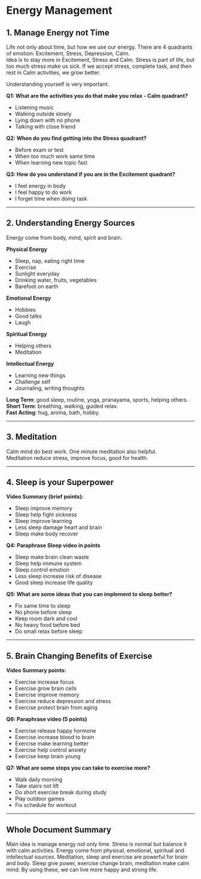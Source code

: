 # Energy Management

## 1. Manage Energy not Time  

Life not only about time, but how we use our energy. There are 4 quadrants of emotion: Excitement, Stress, Depression, Calm.  
Idea is to stay more in Excitement, Stress and Calm. Stress is part of life, but too much stress make us sick. If we accept stress, complete task, and then rest in Calm activities, we grow better.  

Understanding yourself is very important.

**Q1: What are the activities you do that make you relax - Calm quadrant?**  
- Listening music  
- Walking outside slowly  
- Lying down with no phone  
- Talking with close friend  

**Q2: When do you find getting into the Stress quadrant?**  
- Before exam or test  
- When too much work same time  
- When learning new topic fast  

**Q3: How do you understand if you are in the Excitement quadrant?**  
- I feel energy in body  
- I feel happy to do work  
- I forget time when doing task  

---

## 2. Understanding Energy Sources  

Energy come from body, mind, spirit and brain.  

**Physical Energy**  
- Sleep, nap, eating right time  
- Exercise  
- Sunlight everyday  
- Drinking water, fruits, vegetables  
- Barefoot on earth  

**Emotional Energy**  
- Hobbies  
- Good talks  
- Laugh  

**Spiritual Energy**  
- Helping others  
- Meditation  

**Intellectual Energy**  
- Learning new things  
- Challenge self  
- Journaling, writing thoughts  

**Long Term**: good sleep, routine, yoga, pranayama, sports, helping others.  
**Short Term**: breathing, walking, guided relax.  
**Fast Acting**: hug, aroma, bath, hobby.  

---

## 3. Meditation  

Calm mind do best work. One minute meditation also helpful.  
Meditation reduce stress, improve focus, good for health.  

---

## 4. Sleep is your Superpower  

**Video Summary (brief points):**  
- Sleep improve memory  
- Sleep help fight sickness  
- Sleep improve learning  
- Less sleep damage heart and brain  
- Sleep make body recover  

**Q4: Paraphrase Sleep video in points**  
- Sleep make brain clean waste  
- Sleep help immune system  
- Sleep control emotion  
- Less sleep increase risk of disease  
- Good sleep increase life quality  

**Q5: What are some ideas that you can implement to sleep better?**  
- Fix same time to sleep  
- No phone before sleep  
- Keep room dark and cool  
- No heavy food before bed  
- Do small relax before sleep  

---

## 5. Brain Changing Benefits of Exercise  

**Video Summary points:**  
- Exercise increase focus  
- Exercise grow brain cells  
- Exercise improve memory  
- Exercise reduce depression and stress  
- Exercise protect brain from aging  

**Q6: Paraphrase video (5 points)**  
- Exercise release happy hormone  
- Exercise increase blood to brain  
- Exercise make learning better  
- Exercise help control anxiety  
- Exercise keep brain young  

**Q7: What are some steps you can take to exercise more?**  
- Walk daily morning  
- Take stairs not lift  
- Do short exercise break during study  
- Play outdoor games  
- Fix schedule for workout  

---

## Whole Document Summary  

Main idea is manage energy not only time. Stress is normal but balance it with calm activities. Energy come from physical, emotional, spiritual and intellectual sources. Meditation, sleep and exercise are powerful for brain and body. Sleep give power, exercise change brain, meditation make calm mind. By using these, we can live more happy and strong life.  
